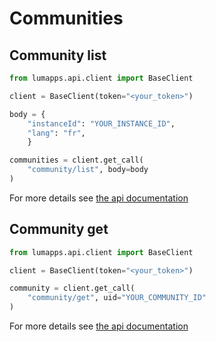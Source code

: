 # Communities


## Community list

```python
from lumapps.api.client import BaseClient

client = BaseClient(token="<your_token>")

body = {
    "instanceId": "YOUR_INSTANCE_ID",
    "lang": "fr",
    }

communities = client.get_call(
    "community/list", body=body
)
```

For more details see [the api documentation](https://apiv1.lumapps.com/#operation/Community/List)

## Community get

```python
from lumapps.api.client import BaseClient

client = BaseClient(token="<your_token>")

community = client.get_call(
    "community/get", uid="YOUR_COMMUNITY_ID"
)
```

For more details see [the api documentation](https://apiv1.lumapps.com/#operation/Community/Get)
